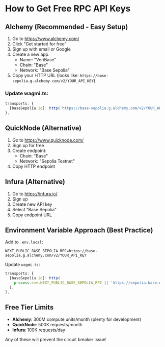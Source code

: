 # How to Get Free RPC API Keys

## Alchemy (Recommended - Easy Setup)

1. Go to https://www.alchemy.com/
2. Click "Get started for free"
3. Sign up with email or Google
4. Create a new app:
   - Name: "VeriBase"
   - Chain: "Base"
   - Network: "Base Sepolia"
5. Copy your HTTP URL (looks like: `https://base-sepolia.g.alchemy.com/v2/YOUR_API_KEY`)

### Update wagmi.ts:
```typescript
transports: {
  [baseSepolia.id]: http('https://base-sepolia.g.alchemy.com/v2/YOUR_API_KEY'),
},
```

## QuickNode (Alternative)

1. Go to https://www.quicknode.com/
2. Sign up for free
3. Create endpoint:
   - Chain: "Base"
   - Network: "Sepolia Testnet"
4. Copy HTTP endpoint

## Infura (Alternative)

1. Go to https://infura.io/
2. Sign up
3. Create new API key
4. Select "Base Sepolia"
5. Copy endpoint URL

## Environment Variable Approach (Best Practice)

Add to `.env.local`:
```env
NEXT_PUBLIC_BASE_SEPOLIA_RPC=https://base-sepolia.g.alchemy.com/v2/YOUR_API_KEY
```

Update `wagmi.ts`:
```typescript
transports: {
  [baseSepolia.id]: http(
    process.env.NEXT_PUBLIC_BASE_SEPOLIA_RPC || 'https://sepolia.base.org'
  ),
},
```

## Free Tier Limits
- **Alchemy**: 300M compute units/month (plenty for development)
- **QuickNode**: 500K requests/month
- **Infura**: 100K requests/day

Any of these will prevent the circuit breaker issue!

